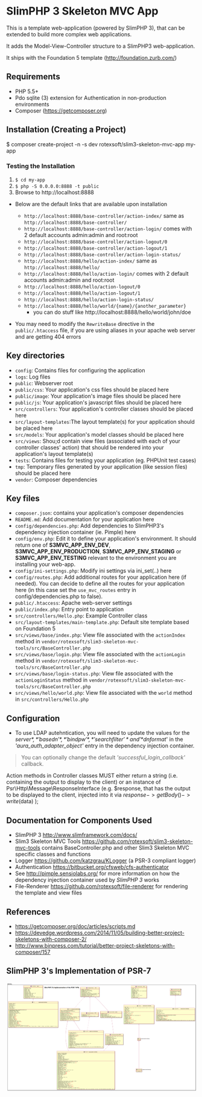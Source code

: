 # SlimPHP 3 Skeleton MVC App

This is a template web-application (powered by SlimPHP 3), that can be extended to build more complex web applications.

It adds the Model-View-Controller structure to a SlimPHP3 web-application.

It ships with the Foundation 5 template (http://foundation.zurb.com/)

## Requirements

* PHP 5.5+
* Pdo sqlite (3) extension for Authentication in non-production environments
* Composer (https://getcomposer.org)

## Installation (Creating a Project)

  $ composer create-project -n -s dev rotexsoft/slim3-skeleton-mvc-app my-app

### Testing the Installation

1. `$ cd my-app` 
2. `$ php -S 0.0.0.0:8888 -t public` 
3. Browse to http://localhost:8888
  * Below are the default links that are available upon installation
    * `http://localhost:8888/base-controller/action-index/` same as `http://localhost:8888/base-controller/`
    * `http://localhost:8888/base-controller/action-login/` comes with 2 default accounts admin:admin and root:root
    * `http://localhost:8888/base-controller/action-logout/0`
    * `http://localhost:8888/base-controller/action-logout/1`
    * `http://localhost:8888/base-controller/action-login-status/`
    * `http://localhost:8888/hello/action-index/` same as `http://localhost:8888/hello/`
    * `http://localhost:8888/hello/action-login/` comes with 2 default accounts admin:admin and root:root
    * `http://localhost:8888/hello/action-logout/0`
    * `http://localhost:8888/hello/action-logout/1`
    * `http://localhost:8888/hello/action-login-status/`
    * `http://localhost:8888/hello/world/{name}/{another_parameter}`
      * you can do stuff like http://localhost:8888/hello/world/john/doe

* You may need to modify the `RewriteBase` directive in the `public/.htaccess` file, if you are using aliases in your apache web server and are getting 404 errors

## Key directories 
* `config`: Contains files for configuring the application 
* `logs`: Log files
* `public`: Webserver root
* `public/css`: Your application's css files should be placed here 
* `public/image`: Your application's image files should be placed here 
* `public/js`: Your application's javascript files should be placed here
* `src/controllers`: Your application's controller classes should be placed here
* `src/layout-templates`:The layout template(s) for your application should be placed here
* `src/models`: Your application's model classes should be placed here
* `src/views`: Shou;d contain view files (associated with each of your controller classes' action) that should be rendered into your application's layout template(s)
* `tests`: Contains files for testing your application (eg. PHPUnit test cases)
* `tmp`: Temporary files generated by your application (like session files) should be placed here
* `vendor`: Composer dependencies


## Key files 
* `composer.json`: contains your application's composer dependencies
* `README.md`: Add documentation for your application here
* `config/dependencies.php`: Add dependencies to SlimPHP3's dependency injection container (ie. Pimple) here
* `config/env.php`: Edit it to define your application's environment. It should return one of **S3MVC_APP_ENV_DEV**, **S3MVC_APP_ENV_PRODUCTION**, **S3MVC_APP_ENV_STAGING** or **S3MVC_APP_ENV_TESTING** relevant to the environment you are installing your web-app.
* `config/ini-settings.php`: Modify ini settings via ini_set(..) here
* `config/routes.php`: Add additional routes for your application here (if needed). You can decide to define all the routes for your application here (in this case set the `use_mvc_routes` entry in config/dependencies.php to false).
* `public/.htaccess`: Apache web-server settings
* `public/index.php`: Entry point to application
* `src/controllers/Hello.php`: Example Controller class
* `src/layout-templates/main-template.php`: Default site template based on Foundation 5
* `src/views/base/index.php`: View file associated with the `actionIndex` method in `vendor/rotexsoft/slim3-skeleton-mvc-tools/src/BaseController.php`
* `src/views/base/login.php`: View file associated with the `actionLogin` method in `vendor/rotexsoft/slim3-skeleton-mvc-tools/src/BaseController.php`
* `src/views/base/login-status.php`: View file associated with the `actionLoginStatus` method in `vendor/rotexsoft/slim3-skeleton-mvc-tools/src/BaseController.php`
* `src/views/hello/world.php`: View file associated with the `world` method in `src/controllers/Hello.php`

## Configuration
* To use LDAP autehntication, you will need to update the values for the *$server*, *'basedn'*, *'bindpw'*, *'searchfilter'* and '*$dnformat*' in the *'aura_auth_adapter_object'* entry in the dependency injection container.
> You can optionally change the default *'successful_login_callback'* callback.


Action methods in Controller classes MUST either return a string (i.e. containing the output to display to the client)
or an instance of Psr\Http\Message\ResponseInterface (e.g. $response, that has the output to be displayed to the client, 
injected into it via $response->getBody()->write($data) );


## Documentation for Components Used
* SlimPHP 3 http://www.slimframework.com/docs/
* Slim3 Skeleton MVC Tools https://github.com/rotexsoft/slim3-skeleton-mvc-tools contains BaseController.php and other Slim3 Skeleton MVC specific classes and functions 
* Logger https://github.com/katzgrau/KLogger (a PSR-3 compliant logger)
* Authentication https://bitbucket.org/cfsweb/cfs-authenticator
* See http://pimple.sensiolabs.org/ for more information on how the dependency injection container used by *SlimPHP 3* works
* File-Renderer https://github.com/rotexsoft/file-renderer for rendering the template and view files


## References
* https://getcomposer.org/doc/articles/scripts.md
* https://devedge.wordpress.com/2014/11/05/building-better-project-skeletons-with-composer-2/
* http://www.binpress.com/tutorial/better-project-skeletons-with-composer/157


## SlimPHP 3's Implementation of PSR-7

![Class Diagram of SlimPHP 3's Implementation of PSR-7](slim3-psr7.png)
